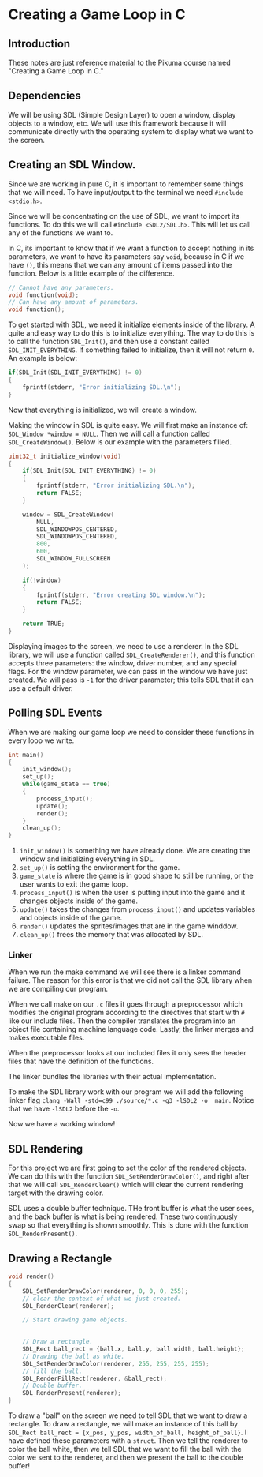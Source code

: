 # Creating a Game Loop in C
## Introduction

These notes are just reference material to the Pikuma course named "Creating a Game Loop in C." 

## Dependencies

We will be using SDL (Simple Design Layer) to open a window, display objects to a window, etc. We will use this framework because it will communicate directly with the operating system to display what we want to the screen.

## Creating an SDL Window.

Since we are working in pure C, it is important to remember some things that we will need. To have input/output to the terminal we need `#include <stdio.h>`.

Since we will be concentrating on the use of SDL, we want to import its functions. To do this we will call `#include <SDL2/SDL.h>`. This will let us call any of the functions we want to.

In C, its important to know that if we want a function to accept nothing in its parameters, we want to have its parameters say `void`, because in C if we have `()`, this means that we can any amount of items passed into the function. Below is a little example of the difference.

```c
// Cannot have any parameters.
void function(void);
// Can have any amount of parameters.
void function();
```

To get started with SDL, we need it initialize elements inside of the library. A quite and easy way to do this is to initialize everything. The way to do this is to call the function `SDL_Init()`, and then use a constant called `SDL_INIT_EVERYTHING`. If something failed to initialize, then it will not return `0`. An example is below:

```c
if(SDL_Init(SDL_INIT_EVERYTHING) != 0)
{
    fprintf(stderr, "Error initializing SDL.\n");
}
```

Now that everything is initialized, we will create a window.

Making the window in SDL is quite easy. We will first make an instance of: `SDL_Window *window = NULL`. Then we will call a function called `SDL_CreateWindow()`. Below is our example with the parameters filled.

```c
uint32_t initialize_window(void)
{
    if(SDL_Init(SDL_INIT_EVERYTHING) != 0)
    {
        fprintf(stderr, "Error initializing SDL.\n");
        return FALSE;
    }

    window = SDL_CreateWindow(
        NULL,
        SDL_WINDOWPOS_CENTERED,
        SDL_WINDOWPOS_CENTERED,
        800,
        600,
        SDL_WINDOW_FULLSCREEN
    );

    if(!window)
    {
        fprintf(stderr, "Error creating SDL window.\n");
        return FALSE;
    }

    return TRUE;
}
```

Displaying images to the screen, we need to use a renderer. In the SDL library, we will use a function called `SDL_CreateRenderer()`, and this function accepts three parameters: the window, driver number, and any special flags. For the window parameter, we can pass in the window we have just created. We will pass is `-1` for the driver parameter; this tells SDL that it can use a default driver. 

## Polling SDL Events

When we are making our game loop we need to consider these functions in every loop we write.

```c
int main()
{
    init_window();
    set_up();
    while(game_state == true)
    {
        process_input();
        update();
        render();
    }
    clean_up();
}
```
1. `init_window()` is something we have already done. We are creating the window and initializing everything in SDL.
2. `set_up()` is setting the environment for the game.
3. `game_state` is where the game is in good shape to still be running, or the user wants to exit the game loop.
4. `process_input()` is when the user is putting input into the game and it changes objects inside of the game.
5. `update()` takes the changes from `process_input()` and updates variables and objects inside of the game.
6. `render()` updates the sprites/images that are in the game winddow.
7. `clean_up()` frees the memory that was allocated by SDL.

### Linker

When we run the make command we will see there is a linker command failure. The reason for this error is that we did not call the SDL library when we are compiling our program.

When we call make on our `.c` files it goes through a preprocessor which modifies the original program according to the directives that start with `#` like our include files. Then the compiler translates the program into an object file containing machine language code. Lastly, the linker merges and makes executable files.

When the preprocessor looks at our included files it only sees the header files that have the definition of the functions.

The linker bundles the libraries with their actual implementation.

To make the SDL library work with our program we will add the following linker flag `clang -Wall -std=c99 ./source/*.c -g3 -lSDL2 -o  main`. Notice that we have `-lSDL2` before the `-o`.

Now we have a working window!

## SDL Rendering

For this project we are first going to set the color of the rendered objects. We can do this with the function `SDL_SetRenderDrawColor()`, and right after that we will call `SDL_RenderClear()` which will clear the current rendering target with the drawing color.

SDL uses a double buffer technique. THe front buffer is what the user sees, and the back buffer is what is being rendered. These two continuously swap so that everything is shown smoothly. This is done with the function `SDL_RenderPresent()`.

## Drawing a Rectangle

```c
void render()
{
    SDL_SetRenderDrawColor(renderer, 0, 0, 0, 255);
    // clear the context of what we just created.
    SDL_RenderClear(renderer);

    // Start drawing game objects.
    

    // Draw a rectangle.
    SDL_Rect ball_rect = {ball.x, ball.y, ball.width, ball.height};
    // Drawing the ball as white.
    SDL_SetRenderDrawColor(renderer, 255, 255, 255, 255);
    // fill the ball.
    SDL_RenderFillRect(renderer, &ball_rect);
    // Double buffer.
    SDL_RenderPresent(renderer);
}
```

To draw a "ball" on the screen we need to tell SDL that we want to draw a rectangle. To draw a rectangle, we will make an instance of this ball by `SDL_Rect ball_rect = {x_pos, y_pos, width_of_ball, height_of_ball}`. I have defined these parameters with a `struct`. Then we tell the renderer to color the ball white, then we tell SDL that we want to fill the ball with the color we sent to the renderer, and then we present the ball to the double buffer!

